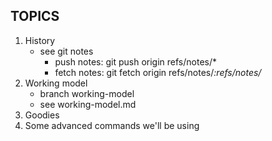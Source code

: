 ## TOPICS
1. History
   * see git notes
     * push notes: git push origin refs/notes/*
     * fetch notes: git fetch origin refs/notes/*:refs/notes/*
2. Working model
   * branch working-model
   * see working-model.md
3. Goodies
4. Some advanced commands we'll be using
